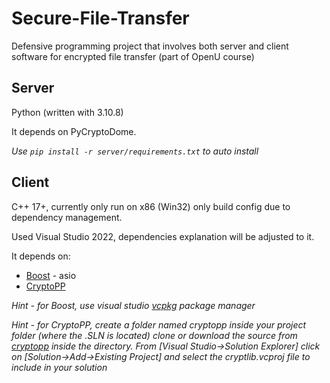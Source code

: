 # Secure-File-Transfer
Defensive programming project that involves both server and client software for encrypted file transfer (part of OpenU course)  
  
## Server  
  
Python (written with 3.10.8)  
  
It depends on PyCryptoDome.  
  
_Use ```pip install -r server/requirements.txt``` to auto install_   
  
## Client  
  
C++ 17+, currently only run on x86 (Win32) only build config due to dependency management.  
  
Used Visual Studio 2022, dependencies explanation will be adjusted to it.  
  
It depends on:  
- [Boost](https://www.boost.org/) - asio  
- [CryptoPP](https://github.com/weidai11/cryptopp)
  
*Hint - for Boost, use visual studio [vcpkg](https://vcpkg.io/en/getting-started.html) package manager*  
  
*Hint - for CryptoPP, create a folder named cryptopp inside your project folder (where the .SLN is located) clone or download the source from [cryptopp](https://github.com/weidai11/cryptopp/tree/34a34967ac560c1801bf3845dbac3ac63c1d4c05) inside the directory. From [Visual Studio->Solution Explorer] click on [Solution->Add->Existing Project] and select the cryptlib.vcproj file to include in your solution*
